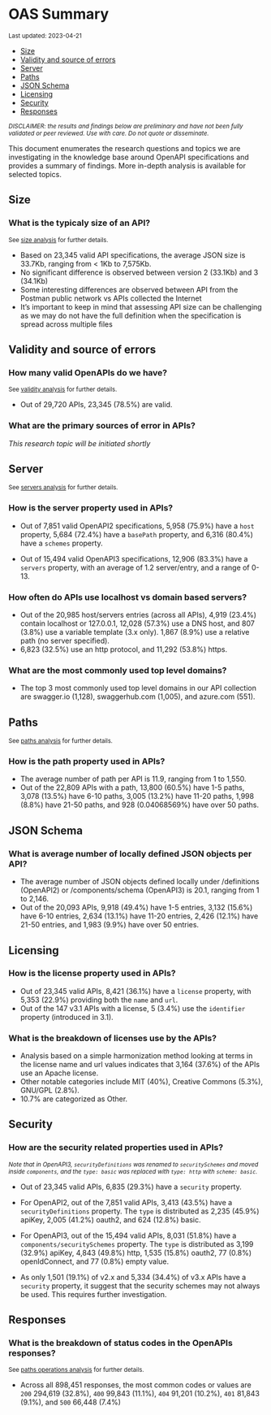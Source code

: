 OAS Summary
================
<sup>Last updated: 2023-04-21</sup>

- <a href="#size" id="toc-size">Size</a>
- <a href="#validity-and-source-of-errors"
  id="toc-validity-and-source-of-errors">Validity and source of errors</a>
- <a href="#server" id="toc-server">Server</a>
- <a href="#paths" id="toc-paths">Paths</a>
- <a href="#json-schema" id="toc-json-schema">JSON Schema</a>
- <a href="#licensing" id="toc-licensing">Licensing</a>
- <a href="#security" id="toc-security">Security</a>
- <a href="#responses" id="toc-responses">Responses</a>

<sup>*DISCLAIMER: the results and findings below are preliminary and
have not been fully validated or peer reviewed. Use with care. Do not
quote or disseminate.*</sup>

This document enumerates the research questions and topics we are
investigating in the knowledge base around OpenAPI specifications and
provides a summary of findings. More in-depth analysis is available for
selected topics.

## Size

### What is the typicaly size of an API?

<sup>See [size analysis](oas_size.md) for further details.<sup>

- Based on 23,345 valid API specifications, the average JSON size is
  33.7Kb, ranging from \< 1Kb to 7,575Kb.
- No significant difference is observed between version 2 (33.1Kb) and 3
  (34.1Kb)
- Some interesting differences are observed between API from the Postman
  public network vs APIs collected the Internet
- It’s important to keep in mind that assessing API size can be
  challenging as we may do not have the full definition when the
  specification is spread across multiple files

## Validity and source of errors

### How many valid OpenAPIs do we have?

<sup>See [validity analysis](oas_validity.md) for further details.<sup>

- Out of 29,720 APIs, 23,345 (78.5%) are valid.

### What are the primary sources of error in APIs?

*This research topic will be initiated shortly*

## Server

<sup>See [servers analysis](oas_servers.md) for further details.</sup>

### How is the server property used in APIs?

- Out of 7,851 valid OpenAPI2 specifications, 5,958 (75.9%) have a
  `host` property, 5,684 (72.4%) have a `basePath` property, and 6,316
  (80.4%) have a `schemes` property.

- Out of 15,494 valid OpenAPI3 specifications, 12,906 (83.3%) have a
  `servers` property, with an average of 1.2 server/entry, and a range
  of 0-13.

### How often do APIs use localhost vs domain based servers?

- Out of the 20,985 host/servers entries (across all APIs), 4,919
  (23.4%) contain localhost or 127.0.0.1, 12,028 (57.3%) use a DNS host,
  and 807 (3.8%) use a variable template (3.x only). 1,867 (8.9%) use a
  relative path (no server specified).
- 6,823 (32.5%) use an http protocol, and 11,292 (53.8%) https.

### What are the most commonly used top level domains?

- The top 3 most commonly used top level domains in our API collection
  are swagger.io (1,128), swaggerhub.com (1,005), and azure.com (551).

## Paths

<sup>See [paths analysis](oas_paths.md) for further details.</sup>

### How is the path property used in APIs?

- The average number of path per API is 11.9, ranging from 1 to 1,550.
- Out of the 22,809 APIs with a path, 13,800 (60.5%) have 1-5 paths,
  3,078 (13.5%) have 6-10 paths, 3,005 (13.2%) have 11-20 paths, 1,998
  (8.8%) have 21-50 paths, and 928 (0.04068569%) have over 50 paths.

## JSON Schema

### What is average number of locally defined JSON objects per API?

- The average number of JSON objects defined locally under /definitions
  (OpenAPI2) or /components/schema (OpenAPI3) is 20.1, ranging from 1 to
  2,146.
- Out of the 20,093 APIs, 9,918 (49.4%) have 1-5 entries, 3,132 (15.6%)
  have 6-10 entries, 2,634 (13.1%) have 11-20 entries, 2,426 (12.1%)
  have 21-50 entries, and 1,983 (9.9%) have over 50 entries.

## Licensing

### How is the license property used in APIs?

- Out of 23,345 valid APIs, 8,421 (36.1%) have a `license` property,
  with 5,353 (22.9%) providing both the `name` and `url`.
- Out of the 147 v3.1 APIs with a license, 5 (3.4%) use the `identifier`
  property (introduced in 3.1).

### What is the breakdown of licenses use by the APIs?

- Analysis based on a simple harmonization method looking at terms in
  the license name and url values indicates that 3,164 (37.6%) of the
  APIs use an Apache license.
- Other notable categories include MIT (40%), Creative Commons (5.3%),
  GNU/GPL (2.8%).
- 10.7% are categorized as Other.

## Security

### How are the security related properties used in APIs?

<sup>*Note that in OpenAPI3, `securityDefinitions` was renamed to
`securitySchemes` and moved inside `components`, and the `type: basic`
was replaced with `type: http` with `scheme: basic`.*</sup>

- Out of 23,345 valid APIs, 6,835 (29.3%) have a `security` property.

- For OpenAPI2, out of the 7,851 valid APIs, 3,413 (43.5%) have a
  `securityDefinitions` property. The `type` is distributed as 2,235
  (45.9%) apiKey, 2,005 (41.2%) oauth2, and 624 (12.8%) basic.

- For OpenAPI3, out of the 15,494 valid APIs, 8,031 (51.8%) have a
  `components/securitySchemes` property. The `type` is distributed as
  3,199 (32.9%) apiKey, 4,843 (49.8%) http, 1,535 (15.8%) oauth2, 77
  (0.8%) openIdConnect, and 77 (0.8%) empty value.

- As only 1,501 (19.1%) of v2.x and 5,334 (34.4%) of v3.x APIs have a
  `security` property, it suggest that the security schemes may not
  always be used. This requires further investigation.

## Responses

### What is the breakdown of status codes in the OpenAPIs responses?

<sup>See [paths operations analysis](oas_paths_operations.md) for
further details.<sup>

- Across all 898,451 responses, the most common codes or values are
  `200` 294,619 (32.8%), `400` 99,843 (11.1%), `404` 91,201 (10.2%),
  `401` 81,843 (9.1%), and `500` 66,448 (7.4%)
